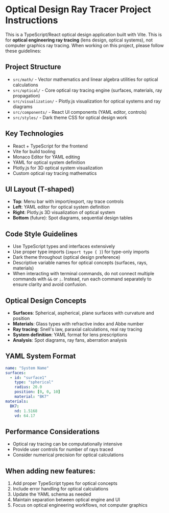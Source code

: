 <!-- Use this file to provide workspace-specific custom instructions to Copilot. For more details, visit https://code.visualstudio.com/docs/copilot/copilot-customization#_use-a-githubcopilotinstructionsmd-file -->

# Optical Design Ray Tracer Project Instructions

This is a TypeScript/React optical design application built with Vite. This is for **optical engineering ray tracing** (lens design, optical systems), not computer graphics ray tracing. When working on this project, please follow these guidelines:

## Project Structure
- `src/math/` - Vector mathematics and linear algebra utilities for optical calculations
- `src/optical/` - Core optical ray tracing engine (surfaces, materials, ray propagation)
- `src/visualization/` - Plotly.js visualization for optical systems and ray diagrams
- `src/components/` - React UI components (YAML editor, controls)
- `src/styles/` - Dark theme CSS for optical design work

## Key Technologies
- React + TypeScript for the frontend
- Vite for build tooling
- Monaco Editor for YAML editing
- YAML for optical system definition
- Plotly.js for 3D optical system visualization
- Custom optical ray tracing mathematics

## UI Layout (T-shaped)
- **Top**: Menu bar with import/export, ray trace controls
- **Left**: YAML editor for optical system definition
- **Right**: Plotly.js 3D visualization of optical system
- **Bottom** (future): Spot diagrams, sequential design tables

## Code Style Guidelines
- Use TypeScript types and interfaces extensively
- Use proper type imports (`import type { }`) for type-only imports
- Dark theme throughout (optical design preference)
- Descriptive variable names for optical concepts (surfaces, rays, materials)
- When interacting with terminal commands, do not connect multiple commands with `&&` or `;`. Instead, run each command separately to ensure clarity and avoid confusion.

## Optical Design Concepts
- **Surfaces**: Spherical, aspherical, plane surfaces with curvature and position
- **Materials**: Glass types with refractive index and Abbe number
- **Ray tracing**: Snell's law, paraxial calculations, real ray tracing
- **System definition**: YAML format for lens prescriptions
- **Analysis**: Spot diagrams, ray fans, aberration analysis

## YAML System Format
```yaml
name: "System Name"
surfaces:
  - id: "surface1"
    type: "spherical"
    radius: 20.0
    position: [0, 0, 10]
    material: "BK7"
materials:
  BK7:
    nd: 1.5168
    vd: 64.17
```

## Performance Considerations
- Optical ray tracing can be computationally intensive
- Provide user controls for number of rays traced
- Consider numerical precision for optical calculations

## When adding new features:
1. Add proper TypeScript types for optical concepts
2. Include error handling for optical calculations
3. Update the YAML schema as needed
4. Maintain separation between optical engine and UI
5. Focus on optical engineering workflows, not computer graphics
